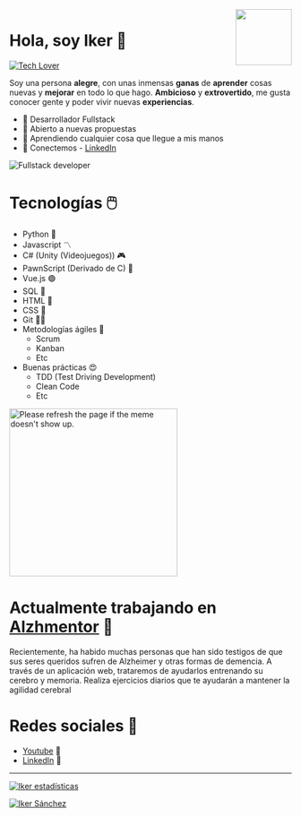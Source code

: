 <img align="right" width="100" height="100" src="https://emoji.gg/assets/emoji/2970-nyancat.gif">

# Hola, soy Iker 👋

[![Tech Lover](https://readme-typing-svg.herokuapp.com?duration=2000&color=C00015&width=150&height=30&lines=Tech+Lover)](https://https://github.com/arieshiphop/)

Soy una persona **alegre**, con unas inmensas **ganas** de
**aprender** cosas nuevas y **mejorar** en todo lo que hago.
**Ambicioso** y **extrovertido**, me gusta conocer gente
y poder vivir nuevas **experiencias**.

- 🔵 Desarrollador Fullstack
- 🌹 Abierto a nuevas propuestas
- 🤔 Aprendiendo cualquier cosa que llegue a mis manos
- 📩 Conectemos - [LinkedIn](https://www.linkedin.com/in/iker-sanchez/)


![Fullstack developer](https://static.javatpoint.com/blog/images/how-to-be-a-full-stack-developer.png)



# Tecnologías 🖱️

- Python 🐍 
- Javascript 〽️
- C# (Unity (Videojuegos)) 🎮
- PawnScript (Derivado de C) 👾
- Vue.js 🟢
- SQL 🙉
- HTML 🔘
- CSS 🔶
- Git 🐻‍❄️
- Metodologías ágiles 💬
  - Scrum
  - Kanban
  - Etc
- Buenas prácticas 😍
  - TDD (Test Driving Development)
  - Clean Code
  - Etc

<img src='https://random-memer.herokuapp.com/' title="Meme" alt="Please refresh the page if the meme doesn't show up." style="width:300px; height:300px;">

# Actualmente trabajando en [Alzhmentor](https://github.com/arieshiphop/Alzhmentor/) 🧠

Recientemente, ha habido muchas personas que han sido testigos de que sus seres queridos 
sufren de Alzheimer y otras formas de demencia.
A través de un aplicación web, trataremos de ayudarlos entrenando su cerebro y memoria.
Realiza ejercicios diarios que te ayudarán a mantener la agilidad cerebral

# Redes sociales 🖖
- [Youtube](https://www.youtube.com/channel/UCuIeP0lTW_h8-UY_fzT349Q) 🧑
- [LinkedIn](https://www.linkedin.com/in/iker-sanchez/) 🦸
 
-----------------------------------------------------------------------------------------------------------------------------------------------------------------------
[![Iker estadísticas](https://youtube-stats-card.vercel.app/api?channelid=UCuIeP0lTW_h8-UY_fzT349Q)](https://www.youtube.com/channel/UCuIeP0lTW_h8-UY_fzT349Q)

[![Iker Sánchez](https://github-readme-stats.vercel.app/api?username=arieshiphop&count_private=true&include_all_commits=true&show_icons=truecount_private=true&layout=compact&theme=dark&hide_border=true&bg_color=1a1c1f&border_radius=10&custom_title=Estad%C3%ADsticas)](https://github.com/arieshiphop)

